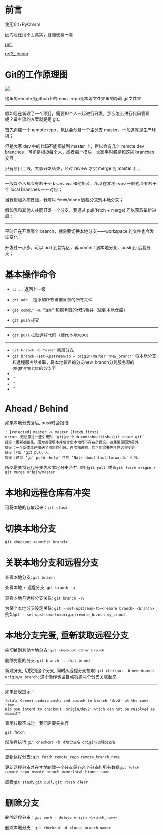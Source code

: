 # 前言

使用Git+PyCharm

因为现在用不上其实，就随便看一看

[ref1](https://www.cnblogs.com/jsdy/p/12322172.html#_label1)

[ref2_recom](https://majinjian.blog.csdn.net/article/details/122824860?spm=1001.2101.3001.6661.1&utm_medium=distribute.pc_relevant_t0.665878&depth_1-utm_source=distribute.pc_relevant_t0.665878&utm_relevant_index=1)

# Git的工作原理图

![](https://i.imgur.com/Kg1YHaU.png)

这里的remote是github上的repo，repo是本地文件夹里的隐藏.git文件夹

---

假如现在新建了一个项目，需要10个人一起进行开发，那么怎么进行代码管理呢？最主流的方案就是用 git。

首先创建一个 remote repo，默认会创建一个主分支 master，一般这就是生产环境；

但是大家 dev 中的代码不能都放到 master 上，所以会有几个 remote dev branches，可能是根据每个人，或者每个模块，大家平时都是和这些 branches 交互；

只有项目上线，大家开发结束，经过 review 才会 merge 到 master 上；

---

一般每个人都会有若干个 branches 和他相关，所以在本地 repo 一般也会有若干个 local branches 一一对应；

当我刚加入项目组，我可以 fetch/clone 远程分支到本地分支；

假如我和其他人共同开发一个分支，我通过 pull(fetch + merge) 可以获取最新进展；

---

平时正在开发哪个 branch，就需要切换本地分支——workspace 的文件也会发生变化；

开发过一小步，可以 add 到暂存区，再 commit 到本地分支，push 到 远程分支；

# 基本操作命令

- `cd ..` 返回上一级

- `git add .` 是添加所有当前目录的所有文件

- `git commit -m “注释”` 和服务器的代码合并（放到本地仓库）

- `git push` 提交

---

- `git pull` 拉取远程代码（替代本地repo）

---

- `git branch -b "name"` 新建分支
- `git branch -set-upstream-to = origin/master "new_branch"` 将本地分支和远程服务器关联，将本地新建的分支new_branch分到服务器的origin/master的分支下
- ``
- ``
- ``
- ``

# Ahead / Behind

如果本地分支落后, push时会报错: 

```
! [rejected] master -> master (fetch first)
error: 无法推送一些引用到 ‘git@github.com:shuailisha/git_share.git’
提示：更新被拒绝，因为远程版本库包含您本地尚不存在的提交。这通常是因为另外
提示：一个版本库已推送了相同的引用。再次推送前，您可能需要先合并远程变更
提示：（如 ‘git pull’）。
提示：详见 ‘git push –help’ 中的 ‘Note about fast-forwards’ 小节。
```

所以需要将远程分支先和本地分支合并: 使用`git pull`, 或者`git fetch origin + git merge origin/master`

# 本地和远程仓库有冲突

可将本地的存放起来：`git stash`

# 切换本地分支

`git checkout <another branch>`

# 关联本地分支和远程分支

查看本地分支: `git branch`

查看本地 + 远程分支: `git branch -a`

查看本地与远程分支关联: `git branch -vv`

为某个本地分支设定关联: `git --set-updtream-to=<remote branch> <branch> `; 例如`git --set-upstream-to=origin/remote_branch my_branch `

# 本地分支完蛋, 重新获取远程分支

先切换到其他本地分支: `git checkout other_branch`

删除完蛋的分支: `git branch -d shit_branch`

新建分支, 切换到这个分支, 同时从远程分支拉取: `git checkout -b new_branch origin/a_branch`; 这个操作也会自动将这两个分支关联起来

---

如果出现提示：

```
fatal: Cannot update paths and switch to branch 'dev2' at the same time.
Did you intend to checkout 'origin/dev2' which can not be resolved as commit?
```

表示拉取不成功。我们需要先执行

`git fetch`

然后再执行
`git checkout -b 本地分支名 origin/远程分支名
`

---

更新远程分支: `git fetch remote_repo remote_branch_name`

更新远程分支并在本地创建一个分支保存这个分支的所有数据`git fetch remote_repo remote_branch_name:local_branch_name`

或者`git stash`, `git pull`, `git stash clear`

# 删除分支

删除远程分支：`git push --delete origin <branch_name>`

删除本地分支：`git checkout -d <local_branch_name>`

